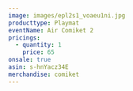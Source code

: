 ```yaml
---
image: images/epl2s1_voaeu1ni.jpg
producttype: Playmat
eventName: Air Comiket 2
pricings:
  - quantity: 1
    price: 65
onsale: true
asin: s-hnYacz34E
merchandise: comiket
---
```

